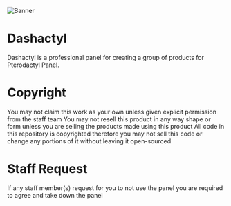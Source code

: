 ![Banner](https://i.ibb.co/4ZPt67K/20201021-233258-0000.png)
# Dashactyl
Dashactyl is a professional panel for creating a group of products for Pterodactyl Panel.
# Copyright
You may not claim this work as your own unless given explicit permission from the staff team
You may not resell this product in any way shape or form unless you are selling the products made using this product
All code in this repository is copyrighted therefore you may not sell this code or change any portions of it without leaving it open-sourced
# Staff Request
If any staff member(s) request for you to not use the panel you are required to agree and take down the panel
